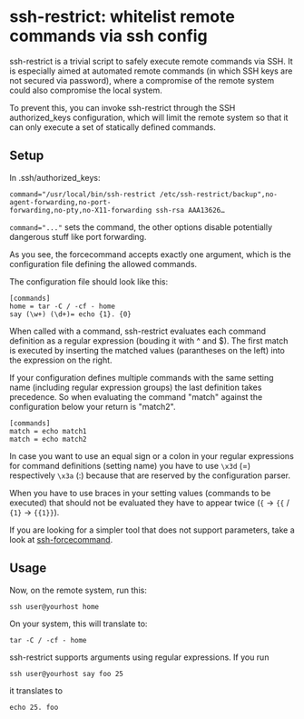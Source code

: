 # ssh-restrict: whitelist remote commands via ssh config 

ssh-restrict is a trivial script to safely execute remote commands via
SSH.  It is especially aimed at automated remote commands (in which SSH keys
are not secured via password), where a compromise of the remote system could
also compromise the local system.

To prevent this, you can invoke ssh-restrict through the SSH
authorized\_keys configuration, which will limit the remote system so that it can only execute a
set of statically defined commands. 

## Setup

In .ssh/authorized\_keys:

    command="/usr/local/bin/ssh-restrict /etc/ssh-restrict/backup",no-agent-forwarding,no-port-
    forwarding,no-pty,no-X11-forwarding ssh-rsa AAA13626…

`command="..."` sets the command, the other options disable potentially
dangerous stuff like port forwarding.

As you see, the forcecommand accepts exactly one argument, which is the configuration file
defining the allowed commands. 

The configuration file should look like this:

    [commands]
    home = tar -C / -cf - home
    say (\w+) (\d+)= echo {1}. {0}
    
When called with a command, ssh-restrict evaluates each command definition as a regular expression (bouding it with ^ and $). The first match is executed by inserting the matched values (parantheses on the left) into the expression on the right.

If your configuration defines multiple commands with the same setting name (including regular expression groups) the last definition takes precedence. So when evaluating the command "match" against the configuration below your return is "match2".


    [commands]
    match = echo match1
    match = echo match2

In case you want to use an equal sign or a colon in your regular expressions for command definitions (setting name) you have to use `\x3d` (=) respectively `\x3a` (:) because that are reserved by the configuration parser.

When you have to use braces in your setting values (commands to be executed) that should not be evaluated they have to appear twice (`{` -> `{{` / `{1}` -> `{{1}}`).




If you are looking for a simpler tool that does not support parameters, take a look at [ssh-forcecommand](https://github.com/derf/ssh-forcecommand).

## Usage

Now, on the remote system, run this:

    ssh user@yourhost home

On your system, this will translate to:

    tar -C / -cf - home
    
ssh-restrict supports arguments using regular expressions. If you run

    ssh user@yourhost say foo 25
    
it translates to

    echo 25. foo

